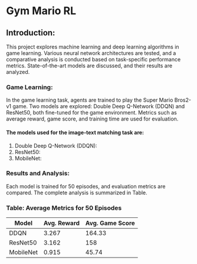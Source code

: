 # Gym Mario RL



## Introduction:
This project explores machine learning and deep learning algorithms in game learning. Various neural network architectures are tested, and a comparative analysis is conducted based on task-specific performance metrics. State-of-the-art models are discussed, and their results are analyzed.


### Game Learning:
In the game learning task, agents are trained to play the Super Mario Bros2-v1 game. Two models are explored: Double Deep Q-Network (DDQN) and ResNet50, both fine-tuned for the game environment. Metrics such as average reward, game score, and training time are used for evaluation.

#### The models used for the image-text matching task are:
 1. Double Deep Q-Network (DDQN):
 1. ResNet50:
 1. MobileNet:


### Results and Analysis:
Each model is trained for 50 episodes, and evaluation metrics are compared. The complete analysis is summarized in Table.

### Table: Average Metrics for 50 Episodes
| Model         | Avg. Reward | Avg. Game Score | 
|---------------|-------------|-----------------|
| DDQN          | 3.267       | 164.33          | 
| ResNet50      | 3.162       | 158             | 
| MobileNet     | 0.915       | 45.74           | 

